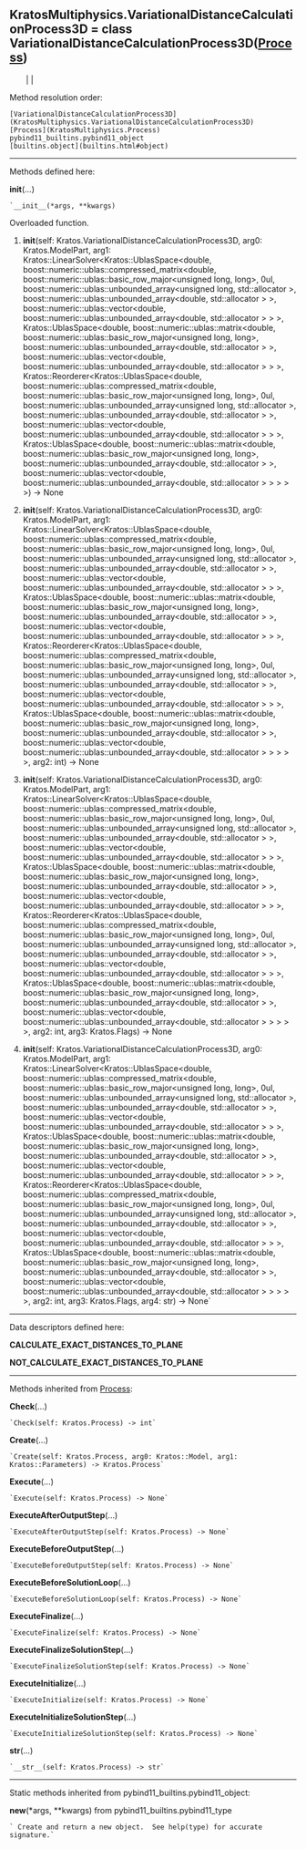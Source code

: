   
**KratosMultiphysics.VariationalDistanceCalculationProcess3D** = class
VariationalDistanceCalculationProcess3D([Process](KratosMultiphysics.Process))  
---  
`    `|   |

Method resolution order:

    [VariationalDistanceCalculationProcess3D](KratosMultiphysics.VariationalDistanceCalculationProcess3D)
    [Process](KratosMultiphysics.Process)
    pybind11_builtins.pybind11_object
    [builtins.object](builtins.html#object)

* * *

Methods defined here:  

**__init__**(...)

    `__init__(*args, **kwargs)  
Overloaded  function.  
  
1. __init__(self: Kratos.VariationalDistanceCalculationProcess3D, arg0: Kratos.ModelPart, arg1: Kratos::LinearSolver<Kratos::UblasSpace<double, boost::numeric::ublas::compressed_matrix<double, boost::numeric::ublas::basic_row_major<unsigned long, long>, 0ul, boost::numeric::ublas::unbounded_array<unsigned long, std::allocator<unsigned long> >, boost::numeric::ublas::unbounded_array<double, std::allocator<double> > >, boost::numeric::ublas::vector<double, boost::numeric::ublas::unbounded_array<double, std::allocator<double> > > >, Kratos::UblasSpace<double, boost::numeric::ublas::matrix<double, boost::numeric::ublas::basic_row_major<unsigned long, long>, boost::numeric::ublas::unbounded_array<double, std::allocator<double> > >, boost::numeric::ublas::vector<double, boost::numeric::ublas::unbounded_array<double, std::allocator<double> > > >, Kratos::Reorderer<Kratos::UblasSpace<double, boost::numeric::ublas::compressed_matrix<double, boost::numeric::ublas::basic_row_major<unsigned long, long>, 0ul, boost::numeric::ublas::unbounded_array<unsigned long, std::allocator<unsigned long> >, boost::numeric::ublas::unbounded_array<double, std::allocator<double> > >, boost::numeric::ublas::vector<double, boost::numeric::ublas::unbounded_array<double, std::allocator<double> > > >, Kratos::UblasSpace<double, boost::numeric::ublas::matrix<double, boost::numeric::ublas::basic_row_major<unsigned long, long>, boost::numeric::ublas::unbounded_array<double, std::allocator<double> > >, boost::numeric::ublas::vector<double, boost::numeric::ublas::unbounded_array<double, std::allocator<double> > > > > >) -> None  
  
2. __init__(self: Kratos.VariationalDistanceCalculationProcess3D, arg0: Kratos.ModelPart, arg1: Kratos::LinearSolver<Kratos::UblasSpace<double, boost::numeric::ublas::compressed_matrix<double, boost::numeric::ublas::basic_row_major<unsigned long, long>, 0ul, boost::numeric::ublas::unbounded_array<unsigned long, std::allocator<unsigned long> >, boost::numeric::ublas::unbounded_array<double, std::allocator<double> > >, boost::numeric::ublas::vector<double, boost::numeric::ublas::unbounded_array<double, std::allocator<double> > > >, Kratos::UblasSpace<double, boost::numeric::ublas::matrix<double, boost::numeric::ublas::basic_row_major<unsigned long, long>, boost::numeric::ublas::unbounded_array<double, std::allocator<double> > >, boost::numeric::ublas::vector<double, boost::numeric::ublas::unbounded_array<double, std::allocator<double> > > >, Kratos::Reorderer<Kratos::UblasSpace<double, boost::numeric::ublas::compressed_matrix<double, boost::numeric::ublas::basic_row_major<unsigned long, long>, 0ul, boost::numeric::ublas::unbounded_array<unsigned long, std::allocator<unsigned long> >, boost::numeric::ublas::unbounded_array<double, std::allocator<double> > >, boost::numeric::ublas::vector<double, boost::numeric::ublas::unbounded_array<double, std::allocator<double> > > >, Kratos::UblasSpace<double, boost::numeric::ublas::matrix<double, boost::numeric::ublas::basic_row_major<unsigned long, long>, boost::numeric::ublas::unbounded_array<double, std::allocator<double> > >, boost::numeric::ublas::vector<double, boost::numeric::ublas::unbounded_array<double, std::allocator<double> > > > > >, arg2: int) -> None  
  
3. __init__(self: Kratos.VariationalDistanceCalculationProcess3D, arg0: Kratos.ModelPart, arg1: Kratos::LinearSolver<Kratos::UblasSpace<double, boost::numeric::ublas::compressed_matrix<double, boost::numeric::ublas::basic_row_major<unsigned long, long>, 0ul, boost::numeric::ublas::unbounded_array<unsigned long, std::allocator<unsigned long> >, boost::numeric::ublas::unbounded_array<double, std::allocator<double> > >, boost::numeric::ublas::vector<double, boost::numeric::ublas::unbounded_array<double, std::allocator<double> > > >, Kratos::UblasSpace<double, boost::numeric::ublas::matrix<double, boost::numeric::ublas::basic_row_major<unsigned long, long>, boost::numeric::ublas::unbounded_array<double, std::allocator<double> > >, boost::numeric::ublas::vector<double, boost::numeric::ublas::unbounded_array<double, std::allocator<double> > > >, Kratos::Reorderer<Kratos::UblasSpace<double, boost::numeric::ublas::compressed_matrix<double, boost::numeric::ublas::basic_row_major<unsigned long, long>, 0ul, boost::numeric::ublas::unbounded_array<unsigned long, std::allocator<unsigned long> >, boost::numeric::ublas::unbounded_array<double, std::allocator<double> > >, boost::numeric::ublas::vector<double, boost::numeric::ublas::unbounded_array<double, std::allocator<double> > > >, Kratos::UblasSpace<double, boost::numeric::ublas::matrix<double, boost::numeric::ublas::basic_row_major<unsigned long, long>, boost::numeric::ublas::unbounded_array<double, std::allocator<double> > >, boost::numeric::ublas::vector<double, boost::numeric::ublas::unbounded_array<double, std::allocator<double> > > > > >, arg2: int, arg3: Kratos.Flags) -> None  
  
4. __init__(self: Kratos.VariationalDistanceCalculationProcess3D, arg0: Kratos.ModelPart, arg1: Kratos::LinearSolver<Kratos::UblasSpace<double, boost::numeric::ublas::compressed_matrix<double, boost::numeric::ublas::basic_row_major<unsigned long, long>, 0ul, boost::numeric::ublas::unbounded_array<unsigned long, std::allocator<unsigned long> >, boost::numeric::ublas::unbounded_array<double, std::allocator<double> > >, boost::numeric::ublas::vector<double, boost::numeric::ublas::unbounded_array<double, std::allocator<double> > > >, Kratos::UblasSpace<double, boost::numeric::ublas::matrix<double, boost::numeric::ublas::basic_row_major<unsigned long, long>, boost::numeric::ublas::unbounded_array<double, std::allocator<double> > >, boost::numeric::ublas::vector<double, boost::numeric::ublas::unbounded_array<double, std::allocator<double> > > >, Kratos::Reorderer<Kratos::UblasSpace<double, boost::numeric::ublas::compressed_matrix<double, boost::numeric::ublas::basic_row_major<unsigned long, long>, 0ul, boost::numeric::ublas::unbounded_array<unsigned long, std::allocator<unsigned long> >, boost::numeric::ublas::unbounded_array<double, std::allocator<double> > >, boost::numeric::ublas::vector<double, boost::numeric::ublas::unbounded_array<double, std::allocator<double> > > >, Kratos::UblasSpace<double, boost::numeric::ublas::matrix<double, boost::numeric::ublas::basic_row_major<unsigned long, long>, boost::numeric::ublas::unbounded_array<double, std::allocator<double> > >, boost::numeric::ublas::vector<double, boost::numeric::ublas::unbounded_array<double, std::allocator<double> > > > > >, arg2: int, arg3: Kratos.Flags, arg4: str) -> None`

* * *

Data descriptors defined here:  

**CALCULATE_EXACT_DISTANCES_TO_PLANE**

**NOT_CALCULATE_EXACT_DISTANCES_TO_PLANE**

* * *

Methods inherited from [Process](KratosMultiphysics.Process):  

**Check**(...)

    `Check(self: Kratos.Process) -> int`

**Create**(...)

    `Create(self: Kratos.Process, arg0: Kratos::Model, arg1: Kratos::Parameters) -> Kratos.Process`

**Execute**(...)

    `Execute(self: Kratos.Process) -> None`

**ExecuteAfterOutputStep**(...)

    `ExecuteAfterOutputStep(self: Kratos.Process) -> None`

**ExecuteBeforeOutputStep**(...)

    `ExecuteBeforeOutputStep(self: Kratos.Process) -> None`

**ExecuteBeforeSolutionLoop**(...)

    `ExecuteBeforeSolutionLoop(self: Kratos.Process) -> None`

**ExecuteFinalize**(...)

    `ExecuteFinalize(self: Kratos.Process) -> None`

**ExecuteFinalizeSolutionStep**(...)

    `ExecuteFinalizeSolutionStep(self: Kratos.Process) -> None`

**ExecuteInitialize**(...)

    `ExecuteInitialize(self: Kratos.Process) -> None`

**ExecuteInitializeSolutionStep**(...)

    `ExecuteInitializeSolutionStep(self: Kratos.Process) -> None`

**__str__**(...)

    `__str__(self: Kratos.Process) -> str`

* * *

Static methods inherited from pybind11_builtins.pybind11_object:  

**__new__**(*args, **kwargs) from pybind11_builtins.pybind11_type

    ` Create and return a new object.  See help(type) for accurate signature.`

